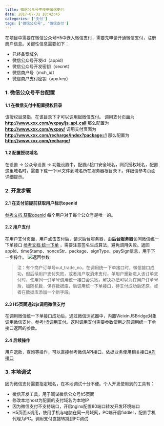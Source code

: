 ```yaml
---
title: 微信公众号中使用微信支付
date: 2017-07-31 10:42:45
categories: ['支付']
tags: ['微信公众号', '微信支付']
---
```


在项目中需要在微信公众号H5中嵌入微信支付，需要先申请开通微信支付，注册商户信息。关键性信息需要如下：
* 已经备案域名
* 微信公众号开发id（appid）
* 微信公众号开发密钥（secret）
* 微信商户号（mch_id）
* 微信商户支付密钥（apy.key）

### 1. 微信公众号平台配置
#### 1.1 在微信支付中配置授权目录
该授权目录指，在该目录下才可以调用起微信支付。
调用支付页面为 **http://www.xxx.com/wxpay/js_api_call** 那么配置为 **http://www.xxx.com/wxpay/**
调用支付页面为 **http://www.xxx.com/recharge/index?package=1** 那么配置为 **http://www.xxx.com/recharge/**

#### 1.2 配置授权域名
在设置 -> 公众号设置 -> 功能设置中，配置js接口安全域名，网页授权域名，配置这里域名时，需要下载一个txt文件到域名所在服务器根目录下。详细请参考页面详细提示。
<!-- more -->
### 2. 开发步骤
#### 2.1 在支付前提前获取用户标示openid
[参考文档 获取openid](https://pay.weixin.qq.com/wiki/doc/api/jsapi.php?chapter=4_4) 每个用户对于每个公众号是唯一的。
#### 2.2 用户支付
在用户支付页面，用户点击支付后，请求后台服务器，由**后台服务器**访问微信统一下单接口
[参考文档 统一下单](https://pay.weixin.qq.com/wiki/doc/api/jsapi.php?chapter=9_1) ，需要注意签名生成算法，避免调用失败。返回appId、timeStamp、nonceStr、package、signType、paySign信息，用于下一步操作。
![返回参数](http://otxnth5wx.bkt.clouddn.com/20170731TIM%E6%88%AA%E5%9B%BE20170731101946.png)

> 注：有个商户订单号out_trade_no，在调用统一下单接口时，微信接口成功，但后续用户支付失败，或者用户取消未支付，单用户重新进入该订单支付时，使用同一订单号调用统一接口会失败。解决办法可以为在用户订单号后，加随机数，保存数据库，后调用统一下单接口，待支付成功后还原。或者在数据库添加一个新字段。

#### 2.3 H5页面通过js调用微信支付
在调用微信统一下单接口成功后，通过微信浏览器中，内置WeixinJSBridge对象调用微信支付。[参考H5调用支付](WeixinJSBridge)。这时调用支付需要参数使用之前调用统一下单接口返回的参数。

#### 2.4 后续操作
用户退款，查询等操作，可以直接参考微信API接口。依据业务使用相关接口[API接口](https://pay.weixin.qq.com/wiki/doc/api/jsapi.php?chapter=9_1)

### 3. 本地调试
因为微信支付需要指定域名，在本地调试十分不便。个人开发使用到的工具有：
* 微信开发工具，用于调试微信公众号h5页面
* 修改本地host为配置的支付域名为本地IP
* 因为微信支付不支持端口，开启nginx配置80端口转发开发环境端口
* H5页面js调用，使用手机与电脑在同一局域网，PC端开启fiddler，配置手机代理为PC。调用支付直接转跳到PC调试
